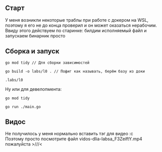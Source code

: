 ## Старт

У меня возникли некоторые траблы при работе с докером на WSL, поэтому я его не до конца проверил и он может оказаться нерабочим. Ввиду этого действуем по старинке: билдим исполняемый файл и запускаем бинарник просто

## Сборка и запуск

```
go mod tidy // Для сборки зависимостей

go build -o labs/l0 . // Пофиг как называть, берём базу из доки

.labs/l0
```

Ну или для девелопмента:
```
go mod tidy 

go run ./main.go
```


## Видоc

Не получилось у меня нормально вставить тэг для видео :с <br>
Поэтому просто посмотрите файл vidos-dlia-labsa_F3ZeiftY.mp4 пожалуйста >///<
